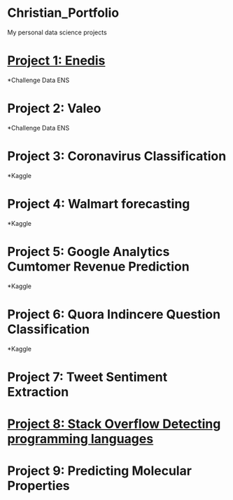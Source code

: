 # Christian_Portfolio
My personal data science projects

# [Project 1: Enedis](https://github.com/sckobayashi/ChallengeDataEns2020/tree/master/Enedis)
*Challenge Data ENS

# Project 2: Valeo
*Challenge Data ENS

# Project 3: Coronavirus Classification
*Kaggle 

# Project 4: Walmart forecasting
*Kaggle 

# Project 5: Google Analytics Cumtomer Revenue Prediction
*Kaggle

# Project 6: Quora Indincere Question Classification
*Kaggle

# Project 7: Tweet Sentiment Extraction

# [Project 8: Stack Overflow Detecting programming languages](https://github.com/sckobayashi/ChallengeDataEns2020/tree/master/Enedis)

# Project 9: Predicting Molecular Properties
